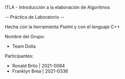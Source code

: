 ITLA - Introducción a la elaboración de Algoritmos

-- Práctica de Laboratorio --

Hecha con la herramienta PseInt y con el lenguaje C++

Nombre del Grupo: 
- Team Dolla

Participantes:
- Ronald Brito | 2021-0084
- Franklyn Brea | 2021-0336
